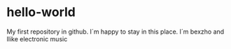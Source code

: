 # hello-world
My first repository in github.
I´m happy to stay in this place.
I´m bexzho and Ilike electronic music
